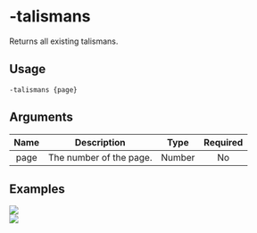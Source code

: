 # -talismans

Returns all existing talismans.

## Usage

```
-talismans {page}
```

## Arguments

| Name | Description             | Type   | Required |
| :--: | :---------------------: | :----: | :------: |
| page | The number of the page. | Number | No       |

## Examples

<img src="https://github.com/xNickyDev/Forkman/assets/111157596/dfe77b28-3cce-424f-b9b3-77e99aa6f5a2" class="rounded-corners">\
<img src="https://github.com/xNickyDev/Forkman/assets/111157596/c5ae8daa-9955-4c44-8992-6a231020d763" class="rounded-corners">
